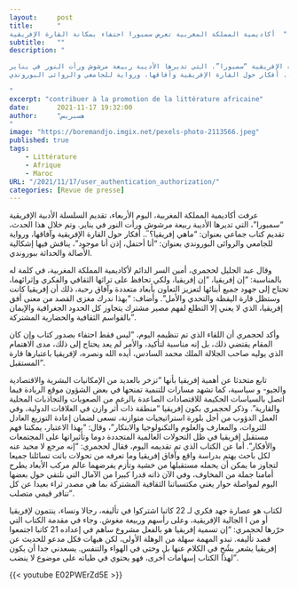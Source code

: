 ```yaml
---
layout:     post 
title:      "
أكاديمية المملكة المغربية تعرض سمبورا احتفاء بمكانة القارة الإفريقية  "
subtitle:   ""
description: "

عرفت أكاديمية المملكة المغربية، اليوم الأربعاء، تقديم السلسلة الأدبية الإفريقية “سمبورا”، التي تديرها الأديبة ربيعة مرشوش ورأت النور في يناير.
وتم خلال هذا الحدث، تقديم كتاب جماعي بعنوان: “ماهي إفريقيا؟̎ .. أفكار حول القارة الإفريقية وآفاقها، ورواية للجامعي والروائى البوروندي Juvénal Ngorwanubusa بعنوان: “أنا أحتفل، إذن أنا موجود”، يناقش فيها إشكالية الأصالة والحداثة ببوروندي.

"
excerpt: "contribuer à la promotion de la littérature africaine"
date:       2021-11-17 19:32:00
author:     "هسبريس
"
image: "https://boremandjo.imgix.net/pexels-photo-2113566.jpeg"
published: true
tags:
    - Littérature
    - Afrique
    - Maroc
URL: "/2021/11/17/user_authentication_authorization/"
categories: [Revue de presse]
---
```


عرفت أكاديمية المملكة المغربية، اليوم الأربعاء، تقديم السلسلة الأدبية الإفريقية “سمبورا”، التي تديرها الأديبة ربيعة مرشوش ورأت النور في يناير.
وتم خلال هذا الحدث، تقديم كتاب جماعي بعنوان: “ماهي إفريقيا؟̎ .. أفكار حول القارة الإفريقية وآفاقها، ورواية للجامعي والروائى البوروندي  بعنوان: “أنا أحتفل، إذن أنا موجود”، يناقش فيها إشكالية الأصالة والحداثة ببوروندي.

وقال عبد الجليل لحجمري، أمين السر الدائم لأكاديمية المملكة المغربية، في كلمة له بالمناسبة: “إن إفريقيا، 
“إن إفريقيا، ولكي تحافظ على تراثها الثقافي والفكري وإثرائهما، تحتاج إلى جهود جميع أبنائها لتعزيز التعاون بأبعاد متعددة وآفاق رحبة، ذلك أن إفريقيا كانت وستظل قارة اليقظة والتحدي والأمل”.
وأضاف: “بهذا ندرك مغزى القصد من معنى أفق إفريقيا، الذي لا يعني إلا التطلع لفهم مصير مشترك يتجاوز كل الحدود الجغرافية والإيمان بالقواسم الثقافية والحضارية المشتركة”.

وأكد لحجمري أن اللقاء الذي تم تنظيمه اليوم، “ليس فقط احتفاء بصدور كتاب وإن كان المقام يقتضي ذلك، بل إنه مناسبة لتأكيد، والأمر لم يعد يحتاج إلى ذلك، مدى الاهتمام الذي يوليه صاحب الجلالة الملك محمد السادس، أيده الله ونصره، لإفريقيا باعتبارها قارة المستقبل”.


تابع متحدثا عن أهمية إفريقيا بأنها “تزخر بالعديد من الإمكانيات البشرية والاقتصادية والجيو- و
سياسية، كما تشهد مسارات للتنمية تمنحها في بعض الشؤون موقع الريادة فيما اتصل بالسياسات الحكيمة للاقتصادات الصاعدة بالرغم من الصعوبات والتجاذبات المحلية والقارية”.
وذكر لحجمري بكون إفريقيا “منطقة ذات أثر وازن في العلاقات الدولية، وفي العمل الدؤوب من أجل بلورة استراتيجيات متوازنة، تسعى لضمان إعادة التوزيع العادل للثروات، والمعارف والعلوم والتكنولوجيا والابتكار”، وقال: “بهذا الاعتبار، يمكننا فهم مستقبل إفريقيا في ظل التحولات العالمية المتجددة دوما وتأثيراتها على المجتمعات والأفكار”.
أما عن الكتاب الذي تم تقديمه اليوم، فقال لحجمري: “إنه مرجع لا محيد عنه لكل باحث يهتم بدراسة واقع وآفاق إفريقيا وما تعرفه من تحولات باتت تسائلنا جميعا لتجاوز ما يمكن أن يحمله مستقبلها من خشية وتأزم يفرضهما عالم مركب الأبعاد يطرح أمامنا جملة من المخاوف، وفي الآن ذاته قدرا كبيرا من الآمال التي نلتقي حول بعضها اليوم لمواصلة حوار يغني مكتسباتنا الثقافية المشتركة بما هي مصدر ثراء بعيدا عن كل تنافر قيمي متصلب”.

لكتاب هو عصارة جهد فكري لـ 22 كاتبا اشتركوا في تأليفه، رجالا ونساء، ينتمون لإفريقيا أو من ا
 الجالية الإفريقية، وعلى رأسهم  وربيعة مغوش.
وجاء في مقدمة الكتاب التي حرّرها لحجمري: “إن تسمية إفريقيا هو بالفعل مشروع ساهم في إعداده 21 كاتبا اجتمعوا قصد تأليفه. تبدو المهمة سهلة من الوهلة الأولى، لكن هيهات فكل مدعو للحديث عن إفريقيا يشعر بشُحٍ في الكلام عنها بل وحتى في الهواء والتنفس. يسعدني جدا أن يكون لهذا الكتاب إسهامات أخرى، فهو يحتوي في طياته على موضوع لا ينضب”.


{{< youtube E02PWErZd5E >}}

